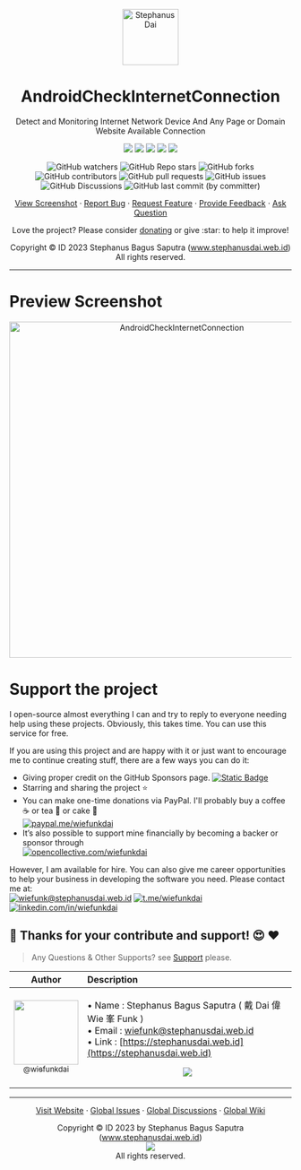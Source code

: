 <p align="center">
  <img height="100px" src="https://i.imgur.com/QTGG2PP.png" align="center" alt="Stephanus Dai"/>
  <h1 align="center">AndroidCheckInternetConnection</h1>
  <p align="center">Detect and Monitoring Internet Network Device And Any Page or Domain Website Available Connection</p>
</p>
<p align="center">
  <img src="https://img.shields.io/badge/%20Lang%20-%20Kotlin%20-gray.svg?colorA=2C5364&colorB=0F2027&style=flat&logo=kotlin&logoColor=white"/>
  <img src="https://img.shields.io/badge/%20IDE%20-%20Android%20Studio%20-gray.svg?colorA=2C5364&colorB=0F2027&style=flat&logo=androidstudio&logoColor=white"/>
  <img src="https://img.shields.io/badge/%20SDK%20-%2033%20-gray.svg?colorA=2C5364&colorB=0F2027&style=flat&logo=android&logoColor=white"/>
  <img src="https://img.shields.io/badge/%20Grandle%20-%208.0%20-gray.svg?colorA=2C5364&colorB=0F2027&style=flat&logo=gradle&logoColor=white"/>
  <img src="https://img.shields.io/badge/%20Java%20-%201.8%20-gray.svg?colorA=2C5364&colorB=0F2027&style=flat&logo=coffeescript&logoColor=white"/>
</p>
<p align="center">
  <img alt="GitHub watchers" src="https://img.shields.io/github/watchers/wiefunkdai/AndroidCheckInternetConnection">
  <img alt="GitHub Repo stars" src="https://img.shields.io/github/stars/wiefunkdai/AndroidCheckInternetConnection">
  <img alt="GitHub forks" src="https://img.shields.io/github/forks/wiefunkdai/AndroidCheckInternetConnection">
  <img alt="GitHub contributors" src="https://img.shields.io/github/contributors/wiefunkdai/AndroidCheckInternetConnection">
  <img alt="GitHub pull requests" src="https://img.shields.io/github/issues-pr/wiefunkdai/AndroidCheckInternetConnection">
  <img alt="GitHub issues" src="https://img.shields.io/github/issues/wiefunkdai/wiefunkdai">
  <img alt="GitHub Discussions" src="https://img.shields.io/github/discussions/wiefunkdai/AndroidCheckInternetConnection">
  <img alt="GitHub last commit (by committer)" src="https://img.shields.io/github/last-commit/wiefunkdai/AndroidCheckInternetConnection">
</p>
<p align="center">
    <a href="#preview-screenshot">View Screenshot</a>
    ·
    <a href="https://github.com/wiefunkdai/AndroidCheckInternetConnection/issues/new?assignees=&labels=bug&projects=&template=bug_report.yml">Report Bug</a>
    ·
    <a href="https://github.com/wiefunkdai/AndroidCheckInternetConnection/issues/new?assignees=&labels=enhancement&projects=&template=feature_request.yml">Request Feature</a>
    ·
    <a href="https://github.com/wiefunkdai/AndroidCheckInternetConnection/discussions/new?category=ideas&title=Suggest%20for%20AndroidCheckInternetConnection">Provide Feedback</a>
    ·
    <a href="https://github.com/wiefunkdai/AndroidCheckInternetConnection/discussions/new?category=q-a&title=Ask%20Question%20for%20AndroidCheckInternetConnection">Ask Question</a>
</p>

<p align="center">Love the project? Please consider <a href="https://opencollective.com/wiefunkdai">donating</a> or give :star: to help it improve!</p>
<p align="center">Copyright &copy; ID 2023 Stephanus Bagus Saputra &#40;<a href="https://www.stephanusdai.web.id">www.stephanusdai.web.id</a>&#41;<br>All rights reserved.</p>

***

# Preview Screenshot

<p align="center">
<img width="600px" align="center" src="https://i.imgur.com/BruOWIT.png" alt="AndroidCheckInternetConnection"/>
</p>

# Support the project

I open-source almost everything I can and try to reply to everyone needing help using these projects. Obviously, this takes time. You can use this service for free.

If you are using this project and are happy with it or just want to encourage me to continue creating stuff, there are a few ways you can do it:

- Giving proper credit on the GitHub Sponsors page. [![Static Badge](https://img.shields.io/badge/%20Sponsor%20-gray.svg?colorA=EAEAEA&colorB=EAEAEA&style=fat&logo=githubsponsors&logoColor=EA4AAA)](https://github.com/sponsors/wiefunkdai)
- Starring and sharing the project :star:
- You can make one-time donations via PayPal. I'll probably buy a coffee :coffee: or tea :tea: or cake :cake: <br>
  [![paypal.me/wiefunkdai](https://img.shields.io/badge/%20Donate%20Now%20-gray.svg?colorA=2C5364&colorB=0F2027&style=for-the-badge&logo=paypal&logoColor=white)](https://www.paypal.me/wiefunkdai)
- It’s also possible to support mine financially by becoming a backer or sponsor through<br>
  [![opencollective.com/wiefunkdai](https://img.shields.io/badge/%20Donate%20Now%20-gray.svg?colorA=355C7D&colorB=2980B9&style=for-the-badge&logo=opencollective&logoColor=white)](https://www.opencollective.com/wiefunkdai)

However, I am available for hire. You can also give me career opportunities to help your business in developing the software you need. Please contact me at:<br>
[![wiefunk@stephanusdai.web.id](https://img.shields.io/badge/%20Send%20Mail%20-gray.svg?colorA=EA4335&colorB=93291E&style=for-the-badge&logo=gmail&logoColor=white)](mailto:wiefunk@stephanusdai.web.id)
[![t.me/wiefunkdai](https://img.shields.io/badge/%20Telegram%20-gray.svg?colorA=2C5364&colorB=0083B0&style=for-the-badge&logo=telegram&logoColor=white)](https://t.me/wiefunkdai)
[![linkedin.com/in/wiefunkdai](https://img.shields.io/badge/%20LinkedIn%20-gray.svg?colorA=005AA7&colorB=004e92&style=for-the-badge&logo=linkedin&logoColor=white)](https://linkedin.com/in/wiefunkdai)

## :pray: Thanks for your contribute and support! :heart_eyes: :heart:

> Any Questions & Other Supports? see [Support](https://github.com/wiefunkdai/.github/blob/master/SUPPORT.md) please.

<div align="center">

| Author | Description |
| :---: | :--- |
| [<img src="https://github.com/wiefunkdai.png?size=115" width=115><br><sub>@wiefunkdai</sub>](https://github.com/wiefunkdai) | <p align="left">• Name : Stephanus Bagus Saputra ( 戴 Dai 偉 Wie 峯 Funk ) <br> • Email : [wiefunk@stephanusdai.web.id](mailto:wiefunk@stephanusdai.web.id) <br> • Link : [https://stephanusdai.web.id](https://stephanusdai.web.id) </p><p align="center">[![](https://img.shields.io/badge/wiefunkdai-30363D?style=for-the-badge&logo=github&logoColor=#white)](https://github.com/wiefunkdai)</p> |

</div>

***

<p align="center">
    <a href="https://www.stephanusdai.web.id">Visit Website</a>
    ·
    <a href="https://github.com/wiefunkdai/.github/issues/new/choose">Global Issues</a>
    ·
    <a href="https://github.com/wiefunkdai/.github/discussions">Global Discussions</a>
    ·
    <a href="https://github.com/wiefunkdai/.github/wiki">Global Wiki</a>
</p>
<p align="center">
  Copyright &copy; ID 2023 by Stephanus Bagus Saputra &#40;<a href="https://www.stephanusdai.web.id">www.stephanusdai.web.id</a>&#41;<br>
  <a href="https://github.com/wiefunkdai/.github/blob/master/LICENSE.md"><img src="https://upload.wikimedia.org/wikipedia/commons/thumb/1/18/Bsd-license-icon-120x42.svg/120px-Bsd-license-icon-120x42.svg.png" align="center"></a><br>
  All rights reserved.
</p>
